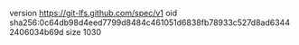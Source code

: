 version https://git-lfs.github.com/spec/v1
oid sha256:0c64db98d4eed7799d8484c461051d6838fb78933c527d8ad63442406034b69d
size 1030
